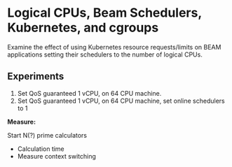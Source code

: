 # Logical CPUs, Beam Schedulers, Kubernetes, and cgroups

Examine the effect of using Kubernetes resource requests/limits on BEAM
applications setting their schedulers to the number of logical CPUs.

## Experiments

1. Set QoS guaranteed 1 vCPU, on 64 CPU machine.
2. Set QoS guaranteed 1 vCPU, on 64 CPU machine, set online schedulers to 1

**Measure:**

Start N(?) prime calculators

* Calculation time
* Measure context switching


